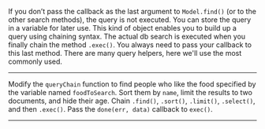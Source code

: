 <div class="challenge-instructions"><div><section id="description">
<p>If you don’t pass the callback as the last argument to <code>Model.find()</code> (or to the other search methods), the query is not executed. You can store the query in a variable for later use. This kind of object enables you to build up a query using chaining syntax. The actual db search is executed when you finally chain the method <code>.exec()</code>. You always need to pass your callback to this last method. There are many query helpers, here we'll use the most commonly used.</p>
</section></div><hr/><div><section id="instructions">
<p>Modify the <code>queryChain</code> function to find people who like the food specified by the variable named <code>foodToSearch</code>. Sort them by <code>name</code>, limit the results to two documents, and hide their age. Chain <code>.find()</code>, <code>.sort()</code>, <code>.limit()</code>, <code>.select()</code>, and then <code>.exec()</code>. Pass the <code>done(err, data)</code> callback to <code>exec()</code>.</p>
</section></div><hr/></div>